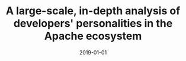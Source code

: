 ---
title: "A large-scale, in-depth analysis of developers&apos; personalities in the Apache ecosystem"
collection: publications
category: manuscripts
permalink: /publication/2019-01-01-A-large-scale-in-depth-analysis-of-developers-personalities-in-the-Apache-ecosystem
date: 2019-01-01
venue: 'Inf. Softw. Technol.'
paperurl: 'https://doi.org/10.1016/j.infsof.2019.05.012'
citation: ' Fabio Calefato,  Filippo Lanubile,  Bogdan Vasilescu, &quot;A large-scale, in-depth analysis of developers&amp;apos; personalities in the Apache ecosystem.&quot; <i>Inf. Softw. Technol.</i>, 2019. DOI: <a href="https://doi.org/10.1016/j.infsof.2019.05.012">10.1016/j.infsof.2019.05.012</a>.'
doi: 10.1016/j.infsof.2019.05.012'
---